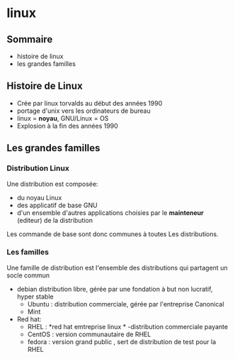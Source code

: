 # linux


## Sommaire

* histoire de linux
* les grandes familles

## Histoire de Linux

* Crée par linux torvalds au début des années 1990
* portage d'unix vers les ordinateurs de bureau
* linux = **noyau**, GNU/Linux = OS
* Explosion à la fin des années 1990

## Les grandes familles

### Distribution Linux

Une distribution est composée:
* du noyau Linux
* des applicatif de base GNU
* d'un ensemble d'autres applications choisies par le  **mainteneur** (editeur) de la distribution

Les commande de base sont donc communes à toutes Les distributions.

### Les familles

Une famille de distribution est l'ensemble des distributions qui partagent un socle commun

* debian distribution libre, gérée par une fondation à but non lucratif, hyper stable
  * Ubuntu : distribution commerciale, gérée par l'entreprise Canonical
  * Mint
* Red hat:
  * RHEL : *red hat emtreprise linux * -distribution commerciale payante
  * CentOS : version communautaire de RHEL
  * fedora : version grand public , sert de distribution de test pour la RHEL

